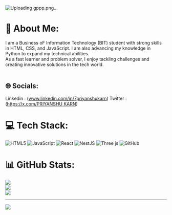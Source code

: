 ![Uploading gppp.png…]()

# 💫 About Me:
I am a Business oF Information Technology (BIT) student with strong skills in HTML, CSS, and JavaScript. I am also advancing my knowledge in Python to expand my technical abilities.<br>As a fast learner and problem solver, I enjoy tackling challenges and creating innovative solutions in the tech world.<br><br>


## 🌐 Socials:
Linkedin : (www.linkedin.com/in/7priyanshukarn) 
Twitter : ([https://x.com/PRIYANSHU KARN](https://x.com/7Priyanshu_Karn)) 

# 💻 Tech Stack:
![HTML5](https://img.shields.io/badge/html5-%23E34F26.svg?style=for-the-badge&logo=html5&logoColor=white) ![JavaScript](https://img.shields.io/badge/javascript-%23323330.svg?style=for-the-badge&logo=javascript&logoColor=%23F7DF1E) ![React](https://img.shields.io/badge/react-%2320232a.svg?style=for-the-badge&logo=react&logoColor=%2361DAFB) ![NestJS](https://img.shields.io/badge/nestjs-%23E0234E.svg?style=for-the-badge&logo=nestjs&logoColor=white) ![Three js](https://img.shields.io/badge/threejs-black?style=for-the-badge&logo=three.js&logoColor=white) ![GitHub](https://img.shields.io/badge/github-%23121011.svg?style=for-the-badge&logo=github&logoColor=white)
# 📊 GitHub Stats:
![](https://github-readme-stats.vercel.app/api?username=PriyanshuKarn1&theme=dark&hide_border=false&include_all_commits=false&count_private=false)<br/>
![](https://github-readme-streak-stats.herokuapp.com/?user=PriyanshuKarn1&theme=dark&hide_border=false)<br/>
![](https://github-readme-stats.vercel.app/api/top-langs/?username=PriyanshuKarn1&theme=dark&hide_border=false&include_all_commits=false&count_private=false&layout=compact)

---
[![](https://visitcount.itsvg.in/api?id=PriyanshuKarn1&icon=0&color=0)](https://visitcount.itsvg.in)

<!-- Proudly created with GPRM ( https://gprm.itsvg.in ) -->
